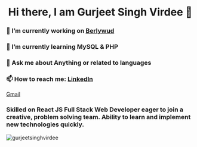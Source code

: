 

<!--
**gurjeetsinghvirdee/gurjeetsinghvirdee** is a ✨ _special_ ✨ repository because its `README.md` (this file) appears on your GitHub profile.

Here are some ideas to get you started:

- 🔭 I’m currently working on ...
- 🌱 I’m currently learning ...
- 👯 I’m looking to collaborate on ...
- 🤔 I’m looking for help with ...
- 💬 Ask me about ...
- 📫 How to reach me: ...
- 😄 Pronouns: ...
- ⚡ Fun fact: ...
-->

<h1 align="center">Hi there, I am Gurjeet Singh Virdee 👋</h1>
  <h3>🔭 I’m currently working on <a href="https://github.com/gurjeetsinghvirdee/Berlywud" target="_blank">Berlywud</a></h3>
  <h3>🌱 I’m currently learning <strong>MySQL & PHP</strong></h3>
  <h3>💬 Ask me about <strong> Anything or related to languages </strong></h3>
  <h3>📫 How to reach me: <a href="https://www.linkedin.com/in/gurjeet-singh-virdee-25a476199/" target="_blank">LinkedIn</a></h3>
                           <a href="mailto:gurjeetsinghvirdee@gmail.com" target="_blank">Gmail</a>
  
  <p align="center">
    <h3>Skilled on React JS Full Stack Web Developer eager to join a creative, problem solving team. Ability to learn and implement new technologies quickly.</h3>
    <img src="https://github-readme-stats.vercel.app/api?username=gurjeetsinghvirdee&show_icons=true" alt="gurjeetsinghvirdee">
  </p>
  
  
